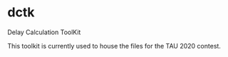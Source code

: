 # dctk
Delay Calculation ToolKit

This toolkit is currently used to house the files for the TAU 2020 contest.

